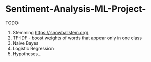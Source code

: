 # Sentiment-Analysis-ML-Project-


TODO: </br>
1. Stemming https://snowballstem.org/ </br>
2. TF-IDF - boost weights of words that appear only in one class </br>
3. Naive Bayes </br>
4. Logistic Regression </br>
5. Hypotheses... </br>
